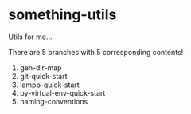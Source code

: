 # something-utils
Utils for me...

There are 5 branches with 5 corresponding contents!
1. gen-dir-map
2. git-quick-start
3. lampp-quick-start
4.  py-virtual-env-quick-start
5.  naming-conventions
